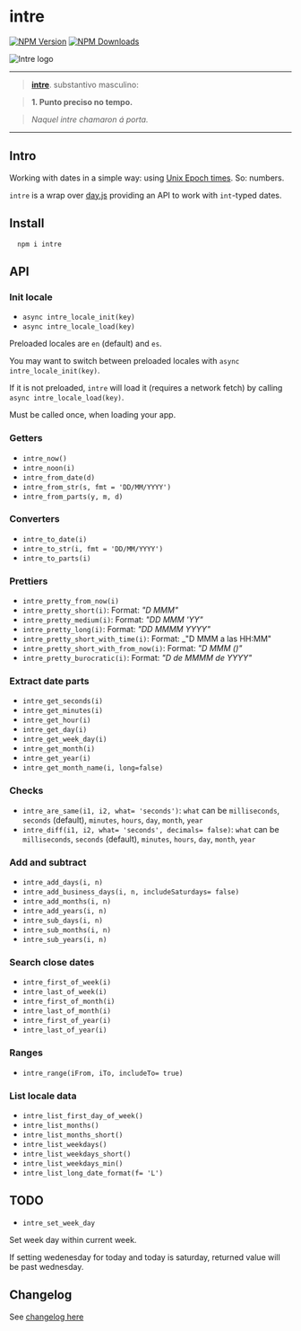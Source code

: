 # intre
[![NPM Version](https://badge.fury.io/js/intre.svg)](https://www.npmjs.com/package/intre)
[![NPM Downloads](https://img.shields.io/npm/dm/intre.svg?style=flat)](https://www.npmjs.com/package/intre)

![Intre logo](https://www.afialapis.com/os/intre/logo.png)

---

> **[intre](https://academia.gal/dicionario/-/termo/intre)**. substantivo masculino:

> **1. Punto preciso no tempo.**

> _Naquel intre chamaron á porta._

---

## Intro

Working with dates in a simple way: using [Unix Epoch times](https://en.wikipedia.org/wiki/Unix_time). So: numbers.

`intre` is a wrap over [day.js](https://day.js.org/) providing an API to work with `int`-typed dates.

## Install

```
  npm i intre
```

## API

### Init locale

 * `async intre_locale_init(key)`
 * `async intre_locale_load(key)`

Preloaded locales are `en` (default) and `es`.

You may want to switch between preloaded locales with `async intre_locale_init(key)`. 

If it is not preloaded, `intre` will load it (requires a network fetch) by calling `async intre_locale_load(key)`.

Must be called once, when loading your app.

### Getters

 * `intre_now()`
 * `intre_noon(i)`
 * `intre_from_date(d)`
 * `intre_from_str(s, fmt = 'DD/MM/YYYY')`
 * `intre_from_parts(y, m, d)`

### Converters

 * `intre_to_date(i)`
 * `intre_to_str(i, fmt = 'DD/MM/YYYY')`
 * `intre_to_parts(i)`


### Prettiers

 * `intre_pretty_from_now(i)`
 * `intre_pretty_short(i)`: Format: _"D MMM"_
 * `intre_pretty_medium(i)`: Format: _"DD MMM 'YY"_
 * `intre_pretty_long(i)`: Format: _"DD MMMM YYYY"_
 * `intre_pretty_short_with_time(i)`: Format: _"D MMM a las HH:MM"
 * `intre_pretty_short_with_from_now(i)`: Format: _"D MMM (<from Now>)"_
 * `intre_pretty_burocratic(i)`: Format: _"D de MMMM de YYYY"_

### Extract date parts

 * `intre_get_seconds(i)`
 * `intre_get_minutes(i)`
 * `intre_get_hour(i)`
 * `intre_get_day(i)`
 * `intre_get_week_day(i)`
 * `intre_get_month(i)`
 * `intre_get_year(i)`
 * `intre_get_month_name(i, long=false)`

### Checks

 * `intre_are_same(i1, i2, what= 'seconds')`: `what` can be `milliseconds`, `seconds` (default), `minutes`, `hours`, `day`, `month`, `year`
 * `intre_diff(i1, i2, what= 'seconds', decimals= false)`: `what` can be `milliseconds`, `seconds` (default), `minutes`, `hours`, `day`, `month`, `year`

###  Add and subtract

 * `intre_add_days(i, n)`
 * `intre_add_business_days(i, n, includeSaturdays= false)`
 * `intre_add_months(i, n)`
 * `intre_add_years(i, n)`
 * `intre_sub_days(i, n)`
 * `intre_sub_months(i, n)`
 * `intre_sub_years(i, n)`

### Search close dates

 * `intre_first_of_week(i)`
 * `intre_last_of_week(i)`
 * `intre_first_of_month(i)`
 * `intre_last_of_month(i)`
 * `intre_first_of_year(i)`
 * `intre_last_of_year(i)`

### Ranges

 * `intre_range(iFrom, iTo, includeTo= true)`

### List locale data

 * `intre_list_first_day_of_week()`
 * `intre_list_months()`
 * `intre_list_months_short()`
 * `intre_list_weekdays()`
 * `intre_list_weekdays_short()`
 * `intre_list_weekdays_min()`
 * `intre_list_long_date_format(f= 'L')`

## TODO

 * `intre_set_week_day`

Set week day within current week.

If setting wedenesday for today and today is saturday, returned value will be past wednesday.


## Changelog

See [changelog here](https://github.com/afialapis/intre/blob/main/CHANGELOG.md)
